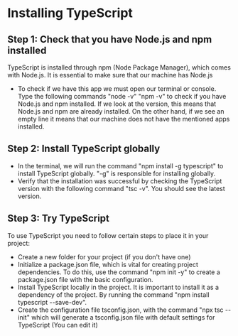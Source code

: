 # Installing TypeScript
## Step 1: Check that you have Node.js and npm installed
TypeScript is installed through npm (Node Package Manager), which comes with Node.js. It is essential to make sure that our machine has Node.js
- To check if we have this app we must open our terminal or console. Type the following commands "node -v" "npm -v" to check if you have Node.js and npm installed.
If we look at the version, this means that Node.js and npm are already installed. On the other hand, if we see an empty line it means that our machine does not have the mentioned apps installed.

## Step 2: Install TypeScript globally
- In the terminal, we will run the command "npm install -g typescript" to install TypeScript globally.
"-g" is responsible for installing globally.
- Verify that the installation was successful by checking the TypeScript version with the following command "tsc -v". You should see the latest version.
## Step 3: Try TypeScript
To use TypeScript you need to follow certain steps to place it in your project:
- Create a new folder for your project (if you don't have one)
- Initialize a package.json file, which is vital for creating project dependencies. To do this, use the command "npm init -y" to create a package.json file with the basic configuration.
- Install TypeScript locally in the project. It is important to install it as a dependency of the project. By running the command "npm install typescript --save-dev".
- Create the configuration file tsconfig.json, with the command "npx tsc --init" which will generate a tsconfig.json file with default settings for TypeScript (You can edit it)
